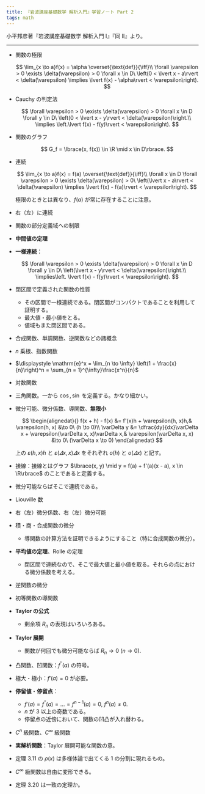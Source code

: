 ```yaml
---
title: 『岩波講座基礎数学 解析入門』学習ノート Part 2
tags: math
---
```


小平邦彦著『岩波講座基礎数学 解析入門 I』『同 II』より。

----

* 関数の極限

  $$
  \lim_{x \to a}f(x) = \alpha \overset{\text{def}}{\iff}\\
  \forall \varepsilon > 0 \exists \delta(\varepsilon) > 0 \forall x \in D\ \left(0 < \lvert x - a\rvert < \delta(\varepsilon) \implies \lvert f(x) - \alpha\rvert < \varepsilon\right).
  $$

* Cauchy の判定法

  $$
  \forall \varepsilon > 0 \exists \delta(\varepsilon) > 0 \forall x \in D \forall y \in D\ \left(0 < \lvert x - y\rvert < \delta(\varepsilon)\right.\\
  \implies \left.\lvert f(x) - f(y)\rvert < \varepsilon\right).
  $$

* 関数のグラフ

  $$
  G_f = \lbrace(x, f(x)) \in \R \mid x \in D\rbrace.
  $$

* 連続

  $$
  \lim_{x \to a}f(x) = f(a) \overset{\text{def}}{\iff}\\
  \forall x \in D \forall \varepsilon > 0 \exists \delta(\varepsilon) > 0\ \left(\lvert x - a\rvert < \delta(\varepsilon) \implies \lvert f(x) - f(a)\rvert < \varepsilon\right).
  $$

  極限のときとは異なり、$f(a)$ が常に存在することに注意。
* 右（左）に連続
* 関数の部分定義域への制限
* **中間値の定理**
* **一様連続**：

  $$
  \forall \varepsilon > 0 \exists \delta(\varepsilon) > 0 \forall x \in D \forall y \in D\ \left(\lvert x - y\rvert < \delta(\varepsilon)\right.\\
  \implies\left. \lvert f(x) - f(y)\rvert < \varepsilon\right).
  $$

* 閉区間で定義された関数の性質
  * その区間で一様連続である。閉区間がコンパクトであることを利用して証明する。
  * 最大値・最小値をとる。
  * 値域もまた閉区間である。
* 合成関数、単調関数、逆関数などの諸概念
* $n$ 乗根、指数関数
* $\displaystyle \mathrm{e}^x = \lim_{n \to \infty} \left(1 + \frac{x}{n}\right)^n = \sum_{n = 1}^{\infty}\frac{x^n}{n}$
* 対数関数
* 三角関数。一から $\cos, \sin$ を定義する。かなり細かい。
* 微分可能、微分係数、導関数、**無限小**

  $$
  \begin{alignedat}{}
  f(x + h) - f(x) &= f'(x)h + \varepsilon(h, x)h,& \varepsilon(h, x) &\to 0\ (h \to 0)\\
  \varDelta y &= \dfrac{dy}{dx}\varDelta x + \varepsilon(\varDelta x, x)\varDelta x,& \varepsilon(\varDelta x, x) &\to 0\ (\varDelta x \to 0)
  \end{alignedat}
  $$

  上の $\varepsilon(h, x)h$ と $\varepsilon(\varDelta x, x)\varDelta x$ をそれぞれ
  $o(h)$ と $o(\varDelta x)$ と記す。
* 接線：接線とはグラフ $\lbrace(x, y) \mid y = f(a) + f'(a)(x - a), x \in \R\rbrace$ のことであると定義する。
* 微分可能ならばそこで連続である。
* Liouville 数
* 右（左）微分係数、右（左）微分可能
* 積・商・合成関数の微分
  * 導関数の計算方法を証明できるようにすること（特に合成関数の微分）。
* **平均値の定理**、Rolle の定理
  * 閉区間で連続なので、そこで最大値と最小値を取る。それらの点における微分係数を考える。
* 逆関数の微分
* 初等関数の導関数
* **Taylor の公式**
  * 剰余項 $R_n$ の表現はいろいろある。
* **Taylor 展開**
  * 関数が何回でも微分可能ならば $R_n \to 0\ (n \to 0).$
* 凸関数、凹関数：$f^{\prime\prime}(a)$ の符号。
* 極大・極小：$f'(a) = 0$ が必要。
* **停留値**・**停留点**：
  * $f'(a) = f^{\prime\prime}(a) = \dots = f^{n - 1}(a) = 0,\ f^n(a) \ne 0.$
  * $n$ が 3 以上の奇数である。
  * 停留点の近傍において、関数の凹凸が入れ替わる。
* $C^n$ 級関数、$C^\infty$ 級関数
* **実解析関数**：Taylor 展開可能な関数の意。
* 定理 3.11 の $\rho(x)$ は多様体論で出てくる 1 の分割に現れるもの。
* $C^\infty$ 級関数は自由に変形できる。
* 定理 3.20 は一致の定理か。
